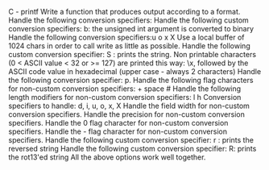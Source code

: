 C - printf
Write a function that produces output according to a format.
Handle the following conversion specifiers:
Handle the following custom conversion specifiers: b: the unsigned int argument is converted to binary
Handle the following conversion specifiers:u o x X
Use a local buffer of 1024 chars in order to call write as little as possible.
Handle the following custom conversion specifier: S : prints the string.
Non printable characters (0 < ASCII value < 32 or >= 127) are printed this way: \x, followed by the ASCII code value in hexadecimal (upper case - always 2 characters)
Handle the following conversion specifier: p.
Handle the following flag characters for non-custom conversion specifiers: + space #
Handle the following length modifiers for non-custom conversion specifiers: l h Conversion specifiers to handle: d, i, u, o, x, X
Handle the field width for non-custom conversion specifiers.
Handle the precision for non-custom conversion specifiers.
Handle the 0 flag character for non-custom conversion specifiers.
Handle the - flag character for non-custom conversion specifiers.
Handle the following custom conversion specifier: r : prints the reversed string
Handle the following custom conversion specifier: R: prints the rot13'ed string
All the above options work well together.

